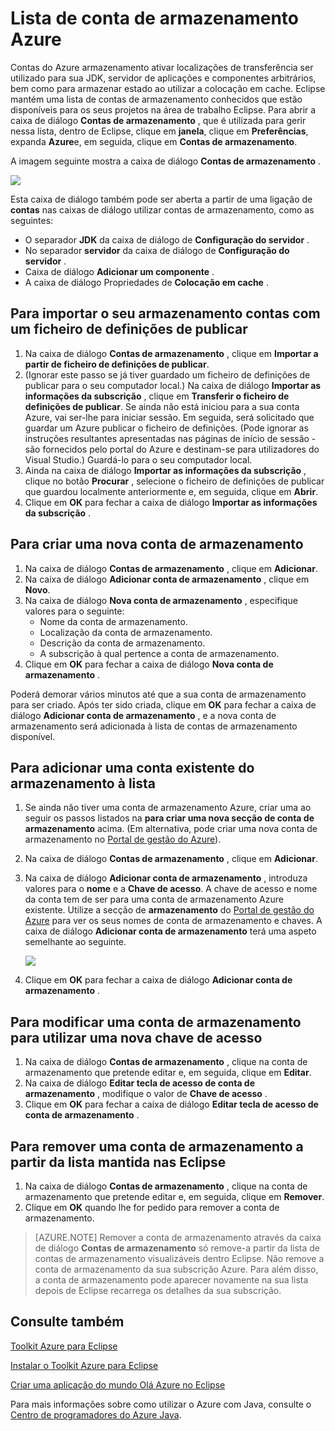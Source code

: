 <properties
    pageTitle="Lista de conta de armazenamento Azure"
    description="Gerir as definições de conta de armazenamento utilizando o Toolkit de Azure para Eclipse"
    services=""
    documentationCenter="java"
    authors="rmcmurray"
    manager="wpickett"
    editor=""/>

<tags
    ms.service="multiple"
    ms.workload="na"
    ms.tgt_pltfrm="multiple"
    ms.devlang="Java"
    ms.topic="article"
    ms.date="08/11/2016" 
    ms.author="robmcm"/>

<!-- Legacy MSDN URL = https://msdn.microsoft.com/library/azure/dn205108.aspx -->

# <a name="azure-storage-account-list"></a>Lista de conta de armazenamento Azure #

Contas do Azure armazenamento ativar localizações de transferência ser utilizado para sua JDK, servidor de aplicações e componentes arbitrários, bem como para armazenar estado ao utilizar a colocação em cache. Eclipse mantém uma lista de contas de armazenamento conhecidos que estão disponíveis para os seus projetos na área de trabalho Eclipse. Para abrir a caixa de diálogo **Contas de armazenamento** , que é utilizada para gerir nessa lista, dentro de Eclipse, clique em **janela**, clique em **Preferências**, expanda **Azure**e, em seguida, clique em **Contas de armazenamento**.

A imagem seguinte mostra a caixa de diálogo **Contas de armazenamento** .

![][ic719496]

Esta caixa de diálogo também pode ser aberta a partir de uma ligação de **contas** nas caixas de diálogo utilizar contas de armazenamento, como as seguintes:

* O separador **JDK** da caixa de diálogo de **Configuração do servidor** .
* No separador **servidor** da caixa de diálogo de **Configuração do servidor** .
* Caixa de diálogo **Adicionar um componente** .
* A caixa de diálogo Propriedades de **Colocação em cache** .

## <a name="to-import-your-storage-accounts-using-a-publish-settings-file"></a>Para importar o seu armazenamento contas com um ficheiro de definições de publicar ##

1. Na caixa de diálogo **Contas de armazenamento** , clique em **Importar a partir de ficheiro de definições de publicar**.
2. (Ignorar este passo se já tiver guardado um ficheiro de definições de publicar para o seu computador local.) Na caixa de diálogo **Importar as informações da subscrição** , clique em **Transferir o ficheiro de definições de publicar**. Se ainda não está iniciou para a sua conta Azure, vai ser-lhe para iniciar sessão. Em seguida, será solicitado que guardar um Azure publicar o ficheiro de definições. (Pode ignorar as instruções resultantes apresentadas nas páginas de início de sessão - são fornecidos pelo portal do Azure e destinam-se para utilizadores do Visual Studio.) Guardá-lo para o seu computador local.
3. Ainda na caixa de diálogo **Importar as informações da subscrição** , clique no botão **Procurar** , selecione o ficheiro de definições de publicar que guardou localmente anteriormente e, em seguida, clique em **Abrir**.
4. Clique em **OK** para fechar a caixa de diálogo **Importar as informações da subscrição** .

## <a name="to-create-a-new-storage-account"></a>Para criar uma nova conta de armazenamento ##

1. Na caixa de diálogo **Contas de armazenamento** , clique em **Adicionar**.
2. Na caixa de diálogo **Adicionar conta de armazenamento** , clique em **Novo**.
3. Na caixa de diálogo **Nova conta de armazenamento** , especifique valores para o seguinte:
    * Nome da conta de armazenamento.
    * Localização da conta de armazenamento.
    * Descrição da conta de armazenamento.
    * A subscrição à qual pertence a conta de armazenamento.
4. Clique em **OK** para fechar a caixa de diálogo **Nova conta de armazenamento** .

Poderá demorar vários minutos até que a sua conta de armazenamento para ser criado. Após ter sido criada, clique em **OK** para fechar a caixa de diálogo **Adicionar conta de armazenamento** , e a nova conta de armazenamento será adicionada à lista de contas de armazenamento disponível.

## <a name="to-add-an-existing-storage-account-to-the-list"></a>Para adicionar uma conta existente do armazenamento à lista ##

1. Se ainda não tiver uma conta de armazenamento Azure, criar uma ao seguir os passos listados na **para criar uma nova secção de conta de armazenamento** acima. (Em alternativa, pode criar uma nova conta de armazenamento no [Portal de gestão do Azure][]).
2. Na caixa de diálogo **Contas de armazenamento** , clique em **Adicionar**.
3. Na caixa de diálogo **Adicionar conta de armazenamento** , introduza valores para o **nome** e a **Chave de acesso**. A chave de acesso e nome da conta tem de ser para uma conta de armazenamento Azure existente. Utilize a secção de **armazenamento** do [Portal de gestão do Azure][] para ver os seus nomes de conta de armazenamento e chaves. A caixa de diálogo **Adicionar conta de armazenamento** terá uma aspeto semelhante ao seguinte.

    ![][ic719497]

4. Clique em **OK** para fechar a caixa de diálogo **Adicionar conta de armazenamento** .

## <a name="to-modify-a-storage-account-to-use-a-new-access-key"></a>Para modificar uma conta de armazenamento para utilizar uma nova chave de acesso ##

1. Na caixa de diálogo **Contas de armazenamento** , clique na conta de armazenamento que pretende editar e, em seguida, clique em **Editar**.
2. Na caixa de diálogo **Editar tecla de acesso de conta de armazenamento** , modifique o valor de **Chave de acesso** .
3. Clique em **OK** para fechar a caixa de diálogo **Editar tecla de acesso de conta de armazenamento** .

## <a name="to-remove-a-storage-account-from-the-list-maintained-in-eclipse"></a>Para remover uma conta de armazenamento a partir da lista mantida nas Eclipse ##

1. Na caixa de diálogo **Contas de armazenamento** , clique na conta de armazenamento que pretende editar e, em seguida, clique em **Remover**.
2. Clique em **OK** quando lhe for pedido para remover a conta de armazenamento.

>[AZURE.NOTE] Remover a conta de armazenamento através da caixa de diálogo **Contas de armazenamento** só remove-a partir da lista de contas de armazenamento visualizáveis dentro Eclipse. Não remove a conta de armazenamento da sua subscrição Azure. Para além disso, a conta de armazenamento pode aparecer novamente na sua lista depois de Eclipse recarrega os detalhes da sua subscrição.

## <a name="see-also"></a>Consulte também ##

[Toolkit Azure para Eclipse][]

[Instalar o Toolkit Azure para Eclipse][] 

[Criar uma aplicação do mundo Olá Azure no Eclipse][]

Para mais informações sobre como utilizar o Azure com Java, consulte o [Centro de programadores do Azure Java][].

<!-- URL List -->

[Centro de programadores do Azure Java]: http://go.microsoft.com/fwlink/?LinkID=699547
[Toolkit Azure para Eclipse]: http://go.microsoft.com/fwlink/?LinkID=699529
[Portal de gestão do Azure]: http://go.microsoft.com/fwlink/?LinkID=512959
[Criar uma aplicação do mundo Olá Azure no Eclipse]: http://go.microsoft.com/fwlink/?LinkID=699533
[Instalar o Toolkit Azure para Eclipse]: http://go.microsoft.com/fwlink/?LinkId=699546
[What's New in the Azure Toolkit for Eclipse]: http://go.microsoft.com/fwlink/?LinkID=699552

<!-- IMG List -->

[ic719496]: ./media/azure-toolkit-for-eclipse-azure-storage-account-list/ic719496.png
[ic719497]: ./media/azure-toolkit-for-eclipse-azure-storage-account-list/ic719497.png
